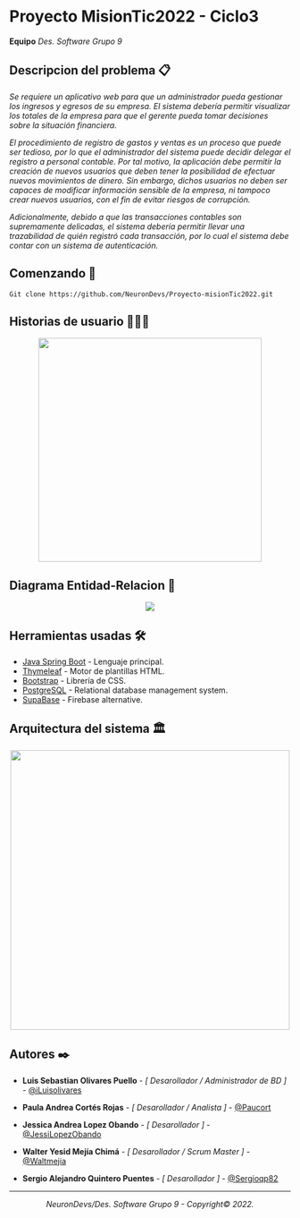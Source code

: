 # Proyecto MisionTic2022 - Ciclo3 


<b> Equipo</b> _Des. Software Grupo 9_

## Descripcion del problema 📋


_Se requiere un aplicativo web para que un administrador pueda gestionar los ingresos y egresos de su empresa. El sistema debería permitir visualizar los totales de la empresa para que el gerente pueda tomar decisiones sobre la situación financiera._

_El procedimiento de registro de gastos y ventas es un proceso que puede ser tedioso, por lo que el administrador del sistema puede decidir delegar el registro a personal contable. Por tal motivo, la aplicación debe permitir la creación de nuevos usuarios que deben tener la posibilidad de efectuar nuevos movimientos de dinero. Sin embargo, dichos usuarios no deben ser capaces de modificar información sensible de la empresa, ni tampoco crear nuevos usuarios, con el fin de evitar riesgos de corrupción._

_Adicionalmente, debido a que las transacciones contables son supremamente delicadas, el sistema debería permitir llevar una trazabilidad de quién registró cada transacción, por lo cual el sistema debe contar con un sistema de autenticación._

## Comenzando 🚀
```
Git clone https://github.com/NeuronDevs/Proyecto-misionTic2022.git
```


## Historias de usuario 👨🏻‍💻

<p align="center"> <img height="400"  src= "https://i.ibb.co/K9PCWty/Captura-de-Pantalla-2022-08-30-a-la-s-22-41-13.png"/> </p>



## Diagrama Entidad-Relacion 🧩

<p align="center"> <img  src= "https://i.ibb.co/WG18XJK/Diagrama-Entidad-Relaci-n.png"/> </p>


## Herramientas usadas 🛠
* [Java Spring Boot](https://spring.io/projects/spring-boot) - Lenguaje principal.
* [Thymeleaf](https://www.thymeleaf.org/) - Motor de plantillas HTML.
* [Bootstrap](https://getbootstrap.com/) - Librería de CSS.
* [PostgreSQL](https://www.postgresql.org/) - Relational database management system.
* [SupaBase](https://supabase.com/) - Firebase alternative.

## Arquitectura del sistema 🏛

<p align="center"> <img height="500" src= "https://i.ibb.co/bJWYv3h/k-JIZ4-xh-zy-Bmk-F-zh-Aa-Lu-Bu-NJ7-QC435.png"/> </p>


## Autores ✒️

* **Luis Sebastian Olivares Puello** - *[ Desarollador / Administrador de BD ]* - [@iLuisolivares](https://github.com/iluisolivares)

* **Paula Andrea Cortés Rojas** - *[ Desarollador / Analista ]* - [@Paucort](https://github.com/Paucort)

* **Jessica Andrea Lopez Obando** - *[ Desarollador ]* - [@JessiLopezObando](https://github.com/JessiLopezObando)

* **Walter Yesid Mejía Chimá** - *[ Desarollador / Scrum Master ]* - [@Waltmejia](https://github.com/waltmejia)

* **Sergio Alejandro Quintero Puentes** - *[ Desarollador ]* - [@Sergioqp82](https://github.com/sergioqp82)

---

_<p align="center">NeuronDevs/Des. Software Grupo 9 - Copyright© 2022.</p>_


